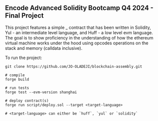 ## Encode Advanced Solidity Bootcamp Q4 2024 - Final Project

This project features a simple _ contract that has been written in Solidity, Yul - an intermediate level language, and Huff - a low level evm language. The goal is to show proficiency in the understanding of how the ethereum virtual machine works under the hood using opcodes operations on the stack and memory (calldata inclusive).

To run the project:
```shell
git clone https://github.com/JO-OLADEJI/blockchain-assembly.git

# compile
forge build

# run tests
forge test --evm-version shanghai

# deploy contract(s)
forge run script/deploy.sol --target <target-language>

# <target-language> can either be `huff`, `yul` or `solidity`
```
